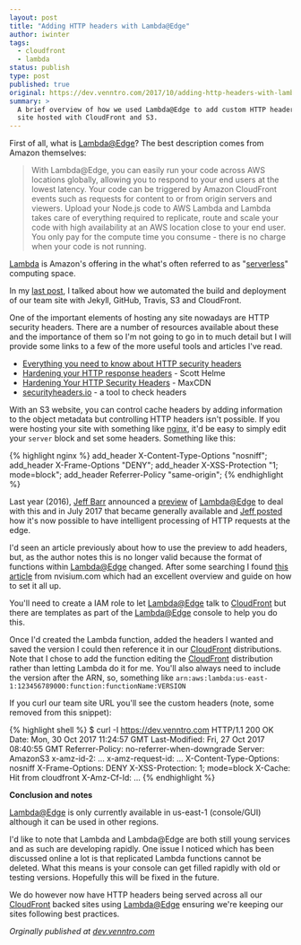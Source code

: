 ```yaml
---
layout: post
title: "Adding HTTP headers with Lambda@Edge"
author: iwinter
tags:
  - cloudfront
  - lambda
status: publish
type: post
published: true
original: https://dev.venntro.com/2017/10/adding-http-headers-with-lambda-edge/
summary: >
  A brief overview of how we used Lambda@Edge to add custom HTTP headers to our static
  site hosted with CloudFront and S3.
---
```

First of all, what is [Lambda@Edge][lae]? The best description comes from Amazon themselves:

> With Lambda@Edge, you can easily run your code across AWS locations globally, allowing you to respond to your end users
at the lowest latency. Your code can be triggered by Amazon CloudFront events such as requests for content to or from origin
servers and viewers. Upload your Node.js code to AWS Lambda and Lambda takes care of everything required to replicate, route
and scale your code with high availability at an AWS location close to your end user. You only pay for the compute time you
consume - there is no charge when your code is not running.

[Lambda](https://aws.amazon.com/lambda/) is Amazon's offering in the what's often referred to as
"[serverless](https://aws.amazon.com/serverless/)" computing space.

In my [last post](/2017/10/26/automating-the-build-and-deployment-of-our-team-site-with-jekyll-github-travis-s3-and-cloudfront.html),
I talked about how we automated the build and deployment of our team site with Jekyll, GitHub, Travis, S3 and CloudFront.

One of the important elements of hosting any site nowadays are  HTTP security headers. There are a number of resources
available about these and the importance of them so I'm not going to go in to much detail but I will provide some
links to a few of the more useful tools and articles I've read.

* [Everything you need to know about HTTP security headers](https://blog.appcanary.com/2017/http-security-headers.html)
* [Hardening your HTTP response headers](https://scotthelme.co.uk/hardening-your-http-response-headers/) - Scott Helme
* [Hardening Your HTTP Security Headers](https://www.keycdn.com/blog/http-security-headers/) - MaxCDN
* [securityheaders.io](https://securityheaders.io/) - a tool to check headers

With an S3 website, you can control cache headers by adding information to the object metadata but controlling HTTP headers
isn't possible. If you were hosting your site with something like [nginx](http://nginx.org), it'd be easy to simply edit your
 `server` block and set some headers. Something like this:

{% highlight nginx %}
add_header     X-Content-Type-Options "nosniff";
add_header     X-Frame-Options "DENY";
add_header     X-XSS-Protection "1; mode=block";
add_header     Referrer-Policy "same-origin";
{% endhighlight %}

Last year (2016), [Jeff Barr](https://twitter.com/jeffbarr) announced a [preview](https://aws.amazon.com/blogs/aws/coming-soon-lambda-at-the-edge/)
of [Lambda@Edge][lae] to deal with this and in July 2017 that became generally available and
[Jeff posted](https://aws.amazon.com/blogs/aws/lambdaedge-intelligent-processing-of-http-requests-at-the-edge/)
how it's now possible to have intelligent processing of HTTP requests at the edge.

I'd seen an article previously about how to use the preview to add headers, but, as the author notes this is no
longer valid because the format of functions within [Lambda@Edge][lae] changed. After some searching I found
[this article](https://nvisium.com/blog/2017/08/10/lambda-edge-cloudfront-custom-headers/) from nvisium.com which had
an excellent overview and guide on how to set it all up.

You'll need to create a IAM role to let [Lambda@Edge][lae] talk to [CloudFront][] but there are templates as part of the
[Lambda@Edge][lae] console to help you do this.

Once I'd created the Lambda function, added the headers I wanted and saved the version I could then reference it in our
[CloudFront][] distributions. Note that I chose to add the function editing the [CloudFront][] distribution rather than letting
Lambda do it for me. You'll also always need to include the version after the ARN, so, something like `arn:aws:lambda:us-east-1:123456789000:function:functionName:VERSION`

If you curl our team site URL you'll see the custom headers (note, some removed from this snippet):

{% highlight shell %}
$ curl -I https://dev.venntro.com
HTTP/1.1 200 OK
Date: Mon, 30 Oct 2017 11:24:57 GMT
Last-Modified: Fri, 27 Oct 2017 08:40:55 GMT
Referrer-Policy: no-referrer-when-downgrade
Server: AmazonS3
x-amz-id-2: ...
x-amz-request-id: ...
X-Content-Type-Options: nosniff
X-Frame-Options: DENY
X-XSS-Protection: 1; mode=block
X-Cache: Hit from cloudfront
X-Amz-Cf-Id: ...
{% endhighlight %}

**Conclusion and notes**

[Lambda@Edge](lae) is only currently available in us-east-1 (console/GUI) although it can be used in other regions.

I'd like to note that Lambda and Lambda@Edge are both still young services and as such are developing rapidly. One
issue I noticed which has been discussed online a lot is that replicated Lambda functions cannot be deleted.
What this means is your console can get filled rapidly with old or testing versions. Hopefully this will be fixed in
the future.

We do however now have HTTP headers being served across all our [CloudFront][] backed sites using [Lambda@Edge][lae]
ensuring we're keeping our sites following best practices.

<em>Orginally published at <a href="{{ page.original }}">dev.venntro.com</a></em>

[lae]: https://aws.amazon.com/lambda/edge/
[CloudFront]: https://aws.amazon.com/cloudfront/
